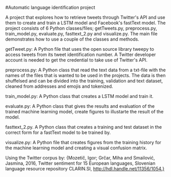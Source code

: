 #Automatic language identification project

A project that explores how to retrieve tweets through Twitter's API and use them to create and train a LSTM model and Facebook's fastText model. The project consists of 6 Python classes/files; getTweets.py, preprocess.py, train_model.py, evaluate.py, fasttext_2.py and visualize.py. The main file demonstrates how to use a couple of the classes and methods. 

getTweet.py: A Python file that uses the open source library tweepy to access tweets from its tweet identification number. A Twitter developer account is needed to get the credential to take use of Twitter's API.

preprocess.py: A Python class that read the text data from a txt-file with the names of the files that is wanted to be used in the projects. The data is then shuffelsed and can be divided into the training, validation and text dataset, cleaned from addresses and emojis and tokenized.

train_model.py: A Python class that creates a LSTM model and train it.

evaluate.py: A Python class that gives the results and evaluation of the trained machine learning model, create figures to illustarte the result of the model.

fasttext_2.py. A Python class that creates a training and test dataset in the correct form for a fastText model to be trained by.

visualize.py: A Python file that creates figures from the training history for the machine learning model and creating a visual confusion matrix. 


Using the Twitter corpus by:
{Mozetič, Igor; Grčar, Miha and Smailović, Jasmina, 2016, Twitter sentiment for 15 European languages, Slovenian language resource repository CLARIN.SI, http://hdl.handle.net/11356/1054.}
